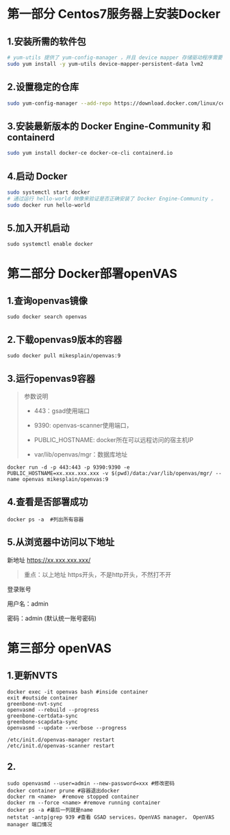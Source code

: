 # 第一部分 Centos7服务器上安装Docker

## 1.安装所需的软件包

```bash
# yum-utils 提供了 yum-config-manager ，并且 device mapper 存储驱动程序需要 device-mapper-persistent-data 和 lvm2
sudo yum install -y yum-utils device-mapper-persistent-data lvm2
```

## 2.设置稳定的仓库

```bash
sudo yum-config-manager --add-repo https://download.docker.com/linux/centos/docker-ce.repo
```

## 3.安装最新版本的 Docker Engine-Community 和 containerd

```bash
sudo yum install docker-ce docker-ce-cli containerd.io
```

## 4.启动 Docker

```bash
sudo systemctl start docker
# 通过运行 hello-world 映像来验证是否正确安装了 Docker Engine-Community 。
sudo docker run hello-world
```

## 5.加入开机启动
```
sudo systemctl enable docker
```



# 第二部分 Docker部署openVAS

## 1.查询openvas镜像

```
sudo docker search openvas
```

## 2.下载openvas9版本的容器

```
sudo docker pull mikesplain/openvas:9
```

## 3.运行openvas9容器

> 参数说明
>
> - 443：gsad使用端口
>
> - 9390: openvas-scanner使用端口，
>
> - PUBLIC_HOSTNAME: docker所在可以远程访问的宿主机IP
>
> - var/lib/openvas/mgr：数据库地址

```
docker run -d -p 443:443 -p 9390:9390 -e PUBLIC_HOSTNAME=xx.xxx.xxx.xxx -v $(pwd)/data:/var/lib/openvas/mgr/ --name openvas mikesplain/openvas:9
```

## 4.查看是否部署成功

```
docker ps -a  #列出所有容器
```

## 5.从浏览器中访问以下地址

新地址
https://xx.xxx.xxx.xxx/

>  重点：以上地址 https开头，不是http开头，不然打不开

登录账号

用户名：admin

密码：admin (默认统一账号密码)

# 第三部分 openVAS

## 1.更新NVTS

```
docker exec -it openvas bash #inside container
exit #outside container
greenbone-nvt-sync
openvasmd --rebuild --progress
greenbone-certdata-sync
greenbone-scapdata-sync
openvasmd --update --verbose --progress

/etc/init.d/openvas-manager restart
/etc/init.d/openvas-scanner restart
```

## 2.

```
sudo openvasmd --user=admin --new-password=xxx #修改密码
docker container prune #容器退出docker
docker rm <name>  #remove stopped container
docker rm --force <name> #remove running container
docker ps -a #最后一列就是name
netstat -antp|grep 939 #查看 GSAD services，OpenVAS manager， OpenVAS manager 端口情况
```
